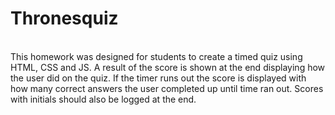 # Thronesquiz
<br>
This homework was designed for students to create a timed quiz using HTML, CSS and JS. A result of the score is shown at the end displaying how the user did on the quiz. If the timer runs out the score is displayed with how many correct answers the user completed up until time ran out. Scores with initials should also be logged at the end. 
<br>
